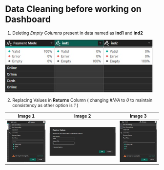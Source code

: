 # Data Cleaning before working on Dashboard
1. Deleting *Empty Columns* present in data named as **ind1** and **ind2**

  ![Image Alt](https://github.com/Adhyan-1404/Power-BI-Projects/blob/430fd5c2f0320e9fa2f096b7284af060bba3959f/Dashboard%201/Images/1%20(%20delete%20empty%20columns).jpg)

2. Replacing Values in **Returns** Column ( changing *#N/A* to *0* to maintain consistency as other option is *1* )


| Image 1 | Image 2 | Image 3 |
|---------|---------|---------|
| ![Image Alt](https://github.com/Adhyan-1404/Power-BI-Projects/blob/efce022082ebdb89940eb633f0cdf88f43d799a1/Dashboard%201/Images/2%20(replace%20na).jpg) | ![Image Alt](https://github.com/Adhyan-1404/Power-BI-Projects/blob/0687c505bf8908508cc05a321a097f8941f4a95a/Dashboard%201/Images/2.1.jpg) | ![Image Alt](https://github.com/Adhyan-1404/Power-BI-Projects/blob/0687c505bf8908508cc05a321a097f8941f4a95a/Dashboard%201/Images/2.2.jpg) |
